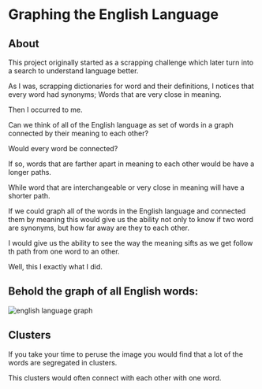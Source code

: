 # Graphing the English Language

## About

This project originally started as a scrapping challenge which later turn into a search to understand language better. 

As I was, scrapping dictionaries for word and their definitions, I notices that every word had synonyms; Words that are very close in meaning.

Then I occurred to me. 

Can we think of all of the English language as set of words in a graph connected by their meaning to each other? 

Would every word be connected?

If so, words that are farther apart in meaning to each other would be have a longer paths.

While word that are interchangeable or very close in meaning will have a shorter path.

If we could graph all of the words in the English language and connected them by meaning this would give us the ability not only to know if two word are synonyms, but how far away are they to each other.

I would give us the ability to see the way the meaning sifts as we get follow th path from one word to an other. 

Well, this I exactly what I did.

## Behold the graph of all English words:

![english language graph](Untitled.png)


## Clusters 

If you take your time to peruse the image you would find that a lot of the words are segregated in clusters.

This clusters would often connect with each other with one word. 

